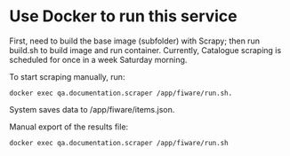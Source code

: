 # Use Docker to run this service


First, need to build the base image (subfolder) with Scrapy; then run build.sh to build image and run container.
Currently, Catalogue scraping is scheduled for once in a week Saturday morning.

To start scraping manually, run:

```docker exec qa.documentation.scraper /app/fiware/run.sh.```

System saves data to /app/fiware/items.json.

Manual export of the results file: 

```docker exec qa.documentation.scraper /app/fiware/run.sh```
